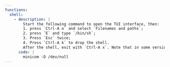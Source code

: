 ```yaml
---
functions:
  shell:
    - description: |
        Start the following command to open the TUI interface, then:
        1. press `Ctrl-A o` and select `Filenames and paths`;
        2. press `E` and type `/bin/sh`;
        3. Press `Esc` twice;
        4. Press `Ctrl-A k` to drop the shell.
        After the shell, exit with `Ctrl-A x`. Note that in some versions, `Meta-Z` is used in place of `Ctrl-A`.
      code: |
        minicom -D /dev/null
---
```

